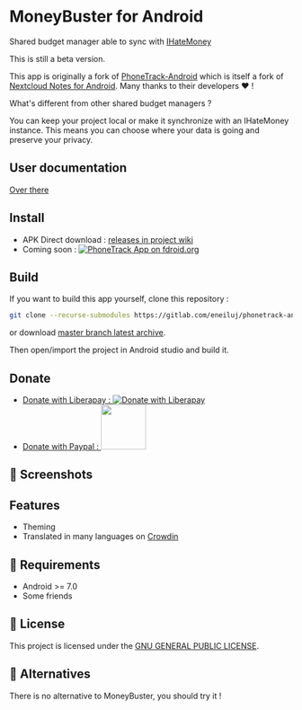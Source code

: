 # MoneyBuster for Android
Shared budget manager able to sync with [IHateMoney](https://github.com/spiral-project/ihatemoney/)

This is still a beta version.

This app is originally a fork of [PhoneTrack-Android](https://gitlab.com/eneiluj/phonetrack-android/) which is itself a fork of
[Nextcloud Notes for Android](https://github.com/stefan-niedermann/nextcloud-notes).
Many thanks to their developers :heart: !

What's different from other shared budget managers ?

You can keep your project local or make it synchronize with an IHateMoney instance.
This means you can choose where your data is going and preserve your privacy.

## User documentation

[Over there](https://gitlab.com/eneiluj/moneybuster/wikis/userdoc)

## Install

* APK Direct download : [releases in project wiki](https://gitlab.com/eneiluj/phonetrack-android/wikis/home#releases)
* Coming soon : [![PhoneTrack App on fdroid.org](https://gitlab.com/eneiluj/phonetrack-android/wikis/uploads/57bb389a0c40f5cb81dc1ae21a314adb/fd.png)](https://f-droid.org/)

## Build

If you want to build this app yourself, clone this repository :

``` bash
git clone --recurse-submodules https://gitlab.com/eneiluj/phonetrack-android
```

or download [master branch latest archive](https://gitlab.com/eneiluj/phonetrack-android/-/archive/master/phonetrack-android-master.zip).

Then open/import the project in Android studio and build it.

## Donate

* [Donate with Liberapay : ![Donate with Liberapay](https://liberapay.com/assets/widgets/donate.svg)](https://liberapay.com/eneiluj/donate)
* [Donate with Paypal : <img src="https://gitlab.com/eneiluj/phonetrack-android/wikis/uploads/3ef4665a2c25662265681d6304f71b43/paypal-donate-button.png" width="80"/>](https://www.paypal.com/cgi-bin/webscr?cmd=_s-xclick&hosted_button_id=66PALMY8SF5JE)


## :eyes: Screenshots


## Features
* Theming
* Translated in many languages on [Crowdin](https://crowdin.com/project/phonetrack)


## :link: Requirements
* Android >= 7.0
* Some friends

## :notebook: License
This project is licensed under the [GNU GENERAL PUBLIC LICENSE](/LICENSE).

## :twisted_rightwards_arrows: Alternatives

There is no alternative to MoneyBuster, you should try it !
